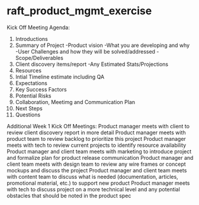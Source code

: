 # raft_product_mgmt_exercise

Kick Off Meeting Agenda:
1) Introductions
2) Summary of Project
-Product vision
-What you are developing and why
-User Challenges and how they will be solved/addressed
-Scope/Deliverables
3) Client discovery items/report
-Any Estimated Stats/Projections
4) Resources
5) Intial Timeline estimate including QA
6) Expectations
7) Key Success Factors
8) Potential Risks
9) Collaboration, Meetimg and Communication Plan
10) Next Steps
11) Questions

Additional Week 1 Kick Off Meetings:
Product manager meets with client to review client discovery report in more detail
Product manager meets with product team to review backlog to prioritize this project
Product manager meets with tech to review current projects to identify resource availability
Product manager and client team meets with marketing to introduce project and formalize plan for product release communication
Product manager and client team meets with design team to review any wire frames or concept mockups and discuss the project
Product manager and client team meets with content team to discuss what is needed (documentation, articles, promotional material, etc.) to support new product
Product manager meets with tech to discuss project on a more technical level and any potential obstacles that should be noted in the product spec
